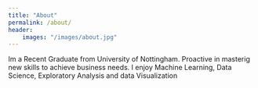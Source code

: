 ```yaml
---
title: "About"
permalink: /about/
header:
    images: "/images/about.jpg"
---
```

Im a Recent Graduate from University of Nottingham.
Proactive in masterig new skills to achieve business needs.
I enjoy Machine Learning, Data Science, Exploratory Analysis and data Visualization